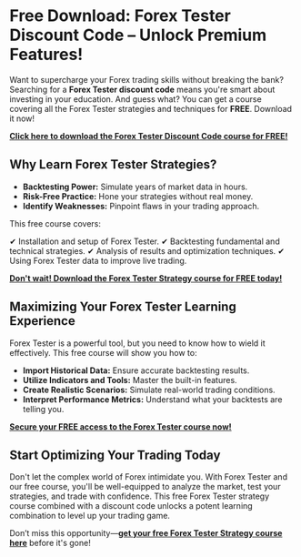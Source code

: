 # Free Download: Forex Tester Discount Code – Unlock Premium Features!

Want to supercharge your Forex trading skills without breaking the bank? Searching for a **Forex Tester discount code** means you're smart about investing in your education. And guess what? You can get a course covering all the Forex Tester strategies and techniques for **FREE**. Download it now!

[**Click here to download the Forex Tester Discount Code course for FREE!**](https://udemywork.com/forex-tester-discount-code)

## Why Learn Forex Tester Strategies?

*   **Backtesting Power:** Simulate years of market data in hours.
*   **Risk-Free Practice:** Hone your strategies without real money.
*   **Identify Weaknesses:** Pinpoint flaws in your trading approach.

This free course covers:

✔ Installation and setup of Forex Tester.
✔ Backtesting fundamental and technical strategies.
✔ Analysis of results and optimization techniques.
✔ Using Forex Tester data to improve live trading.

[**Don't wait! Download the Forex Tester Strategy course for FREE today!**](https://udemywork.com/forex-tester-discount-code)

## Maximizing Your Forex Tester Learning Experience

Forex Tester is a powerful tool, but you need to know how to wield it effectively. This free course will show you how to:

*   **Import Historical Data:** Ensure accurate backtesting results.
*   **Utilize Indicators and Tools:** Master the built-in features.
*   **Create Realistic Scenarios:** Simulate real-world trading conditions.
*   **Interpret Performance Metrics:** Understand what your backtests are telling you.

[**Secure your FREE access to the Forex Tester course now!**](https://udemywork.com/forex-tester-discount-code)

## Start Optimizing Your Trading Today

Don't let the complex world of Forex intimidate you. With Forex Tester and our free course, you'll be well-equipped to analyze the market, test your strategies, and trade with confidence. This free Forex Tester strategy course combined with a discount code unlocks a potent learning combination to level up your trading game.

Don’t miss this opportunity—**[get your free Forex Tester Strategy course here](https://udemywork.com/forex-tester-discount-code)** before it's gone!
